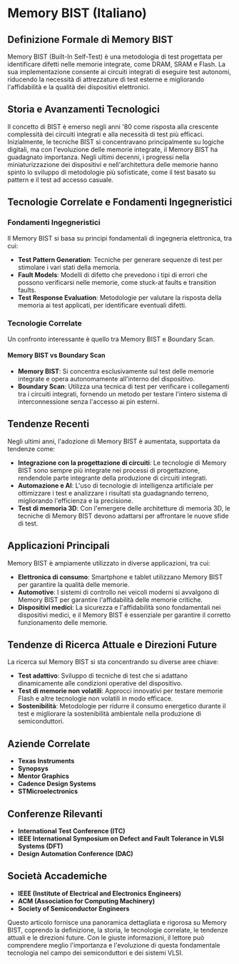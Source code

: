 # Memory BIST (Italiano)

## Definizione Formale di Memory BIST

Memory BIST (Built-In Self-Test) è una metodologia di test progettata per identificare difetti nelle memorie integrate, come DRAM, SRAM e Flash. La sua implementazione consente ai circuiti integrati di eseguire test autonomi, riducendo la necessità di attrezzature di test esterne e migliorando l'affidabilità e la qualità dei dispositivi elettronici.

## Storia e Avanzamenti Tecnologici

Il concetto di BIST è emerso negli anni '80 come risposta alla crescente complessità dei circuiti integrati e alla necessità di test più efficaci. Inizialmente, le tecniche BIST si concentravano principalmente su logiche digitali, ma con l'evoluzione delle memorie integrate, il Memory BIST ha guadagnato importanza. Negli ultimi decenni, i progressi nella miniaturizzazione dei dispositivi e nell'architettura delle memorie hanno spinto lo sviluppo di metodologie più sofisticate, come il test basato su pattern e il test ad accesso casuale.

## Tecnologie Correlate e Fondamenti Ingegneristici

### Fondamenti Ingegneristici

Il Memory BIST si basa su principi fondamentali di ingegneria elettronica, tra cui:

- **Test Pattern Generation**: Tecniche per generare sequenze di test per stimolare i vari stati della memoria.
- **Fault Models**: Modelli di difetto che prevedono i tipi di errori che possono verificarsi nelle memorie, come stuck-at faults e transition faults.
- **Test Response Evaluation**: Metodologie per valutare la risposta della memoria ai test applicati, per identificare eventuali difetti.

### Tecnologie Correlate

Un confronto interessante è quello tra Memory BIST e Boundary Scan.

#### Memory BIST vs Boundary Scan

- **Memory BIST**: Si concentra esclusivamente sul test delle memorie integrate e opera autonomamente all'interno del dispositivo.
- **Boundary Scan**: Utilizza una tecnica di test per verificare i collegamenti tra i circuiti integrati, fornendo un metodo per testare l'intero sistema di interconnessione senza l'accesso ai pin esterni.

## Tendenze Recenti

Negli ultimi anni, l'adozione di Memory BIST è aumentata, supportata da tendenze come:

- **Integrazione con la progettazione di circuiti**: Le tecnologie di Memory BIST sono sempre più integrate nei processi di progettazione, rendendole parte integrante della produzione di circuiti integrati.
- **Automazione e AI**: L'uso di tecnologie di intelligenza artificiale per ottimizzare i test e analizzare i risultati sta guadagnando terreno, migliorando l'efficienza e la precisione.
- **Test di memoria 3D**: Con l'emergere delle architetture di memoria 3D, le tecniche di Memory BIST devono adattarsi per affrontare le nuove sfide di test.

## Applicazioni Principali

Memory BIST è ampiamente utilizzato in diverse applicazioni, tra cui:

- **Elettronica di consumo**: Smartphone e tablet utilizzano Memory BIST per garantire la qualità delle memorie.
- **Automotive**: I sistemi di controllo nei veicoli moderni si avvalgono di Memory BIST per garantire l'affidabilità delle memorie critiche.
- **Dispositivi medici**: La sicurezza e l'affidabilità sono fondamentali nei dispositivi medici, e il Memory BIST è essenziale per garantire il corretto funzionamento delle memorie.

## Tendenze di Ricerca Attuale e Direzioni Future

La ricerca sul Memory BIST si sta concentrando su diverse aree chiave:

- **Test adattivo**: Sviluppo di tecniche di test che si adattano dinamicamente alle condizioni operative del dispositivo.
- **Test di memorie non volatili**: Approcci innovativi per testare memorie Flash e altre tecnologie non volatili in modo efficace.
- **Sostenibilità**: Metodologie per ridurre il consumo energetico durante il test e migliorare la sostenibilità ambientale nella produzione di semiconduttori.

## Aziende Correlate

- **Texas Instruments**
- **Synopsys**
- **Mentor Graphics**
- **Cadence Design Systems**
- **STMicroelectronics**

## Conferenze Rilevanti

- **International Test Conference (ITC)**
- **IEEE International Symposium on Defect and Fault Tolerance in VLSI Systems (DFT)**
- **Design Automation Conference (DAC)**

## Società Accademiche

- **IEEE (Institute of Electrical and Electronics Engineers)**
- **ACM (Association for Computing Machinery)**
- **Society of Semiconductor Engineers**

Questo articolo fornisce una panoramica dettagliata e rigorosa su Memory BIST, coprendo la definizione, la storia, le tecnologie correlate, le tendenze attuali e le direzioni future. Con le giuste informazioni, il lettore può comprendere meglio l'importanza e l'evoluzione di questa fondamentale tecnologia nel campo dei semiconduttori e dei sistemi VLSI.